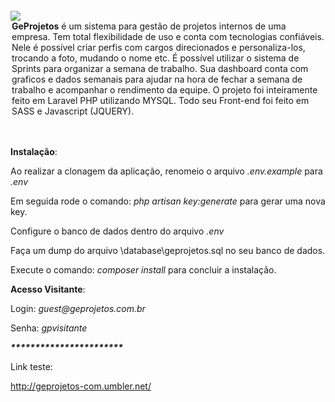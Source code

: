 <img src="https://i.ibb.co/TqcrhTG/Logo-Marca-5.png" style="margin-top: 2em;">
<legend><strong>GeProjetos</strong> é um sistema para gestão de projetos internos de uma empresa. Tem total flexibilidade de uso e conta com tecnologias confiáveis.
Nele é possível criar perfis com cargos direcionados e personaliza-los, trocando a foto, mudando o nome etc. 
É possível utilizar o sistema de Sprints para organizar a semana de trabalho. Sua dashboard conta com graficos e dados semanais para ajudar na hora de fechar a semana de trabalho e acompanhar o rendimento da equipe.
O projeto foi inteiramente feito em Laravel PHP utilizando MYSQL. Todo seu Front-end foi feito em SASS e Javascript (JQUERY).
</legend>
<br/>
<br/>
<p><strong>Instalação</strong>:</p>
<p>Ao realizar a clonagem da aplicação, renomeio o arquivo <i>.env.example</i> para <i>.env</i></p>
<p>Em seguida rode o comando: <i>php artisan key:generate </i> para gerar uma nova key.</p>
<p>Configure o banco de dados dentro do arquivo <i>.env</i></p>
<p>Faça um dump do arquivo \database\geprojetos.sql no seu banco de dados.</p>
<p>Execute o comando: <i>composer install</i> para concluir a instalação.</p>

<p><strong>Acesso Visitante</strong>:</p>
<p>Login: <i>guest@geprojetos.com.br</i></p>
<p>Senha: <i>gpvisitante</i></p>

<p><strong><i>***********************</i></strong></p>
<p>Link teste: </p>
<a href="http://geprojetos-com.umbler.net/">http://geprojetos-com.umbler.net/</a>
